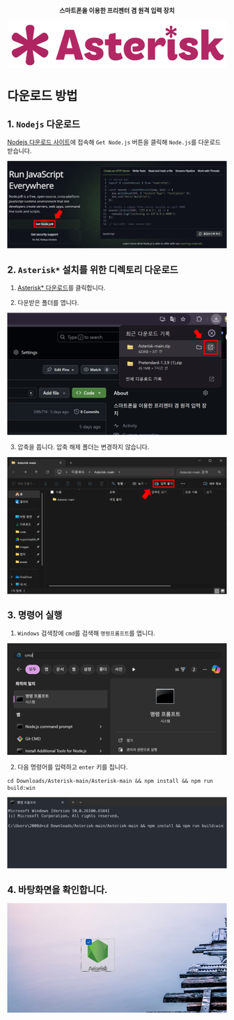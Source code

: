 <div align=center>
<b>스마트폰을 이용한 프리젠터 겸 원격 입력 장치</b>
</div>

![Logo](assets/Asterisk_logo.png)

# 다운로드 방법

## 1. `Nodejs` 다운로드

[Nodejs 다운로드 사이트](https://nodejs.org/ko/)에 접속해 `Get Node.js` 버튼을 클릭해 `Node.js`를 다운로드 받습니다.

![Nodejs download](assets/Nodejs_download.png)

## 2. `Asterisk*` 설치를 위한 디렉토리 다운로드

1. [Asterisk\* 다운로드](https://github.com/Chungun-Network-Plus/Asterisk/archive/refs/heads/main.zip)를 클릭합니다.

2. 다운받은 폴더를 엽니다.

![Asterisk download](assets/Asterisk_download.png)

3. 압축을 풉니다. 압축 해제 폴더는 변경하지 않습니다.

![Asterisk unlock](assets/Asterisk_unlock.png)

## 3. 명령어 실행

1. `Windows` 검색창에 `cmd`를 검색해 `명령프롬프트`를 엽니다.

![Cmd open](assets/Cmd_open.png)

2. 다음 명령어를 입력하고 `enter` 키를 칩니다.

```
cd Downloads/Asterisk-main/Asterisk-main && npm install && npm run build:win
```

![Cmd command](assets/Cmd_command.png)

## 4. 바탕화면을 확인합니다.

![Asterisk downloaded](assets/Asterisk_downloaded.png)
